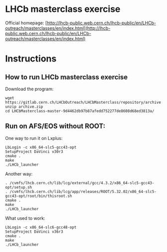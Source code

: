 # LHCb masterclass exercise

Official homepage:
[http://lhcb-public.web.cern.ch/lhcb-public/en/LHCb-outreach/masterclasses/en/index.html](http://lhcb-public.web.cern.ch/lhcb-public/en/LHCb-outreach/masterclasses/en/index.html)

# Instructions 

## How to run LHCb masterclass exercise

Download the program:

```
wget https://gitlab.cern.ch/LHCbOutreach/LHCbMasterclass/repository/archive.zip
unzip archive.zip
cd LHCbMasterclass-master-9d4462db97b87afedd752277de8608d68ed3813a/
```

## Run on AFS/EOS without ROOT:

One way to run it on Lxplus:

```
LbLogin -c x86_64-slc5-gcc43-opt
SetupProject DaVinci v30r3
cmake .
make
./LHCb_launcher
```

Another way:

```
. /cvmfs/lhcb.cern.ch/lib/lcg/external/gcc/4.3.2/x86_64-slc5-gcc43-opt/setup.sh
. /cvmfs/lhcb.cern.ch/lib/lcg/app/releases/ROOT/5.32.02/x86_64-slc5-gcc43-opt/root/bin/thisroot.sh
cmake .
make
./LHCb_launcher

```

What used to work:
```
LbLogin -c x86_64-slc6-gcc48-opt
SetupProject DaVinci v36r3
cmake .
make
./LHCb_launcher
```


